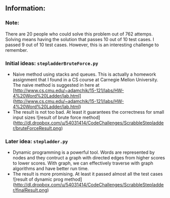Information:
------------

### Note:
There are 20 people who could solve this problem out of 762 attemps.
Solving means having the solution that passes 10 out of 10 test cases.
I passed 9 out of 10 test cases. However, this is an interesting challenge to remember.

### Initial ideas: `stepladderBruteForce.py`
*   Naive method using stacks and queues. This is actually a homework assignment that I found in a CS course at Carnegie Mellon University. The naive method is suggested in here at [http://www.cs.cmu.edu/~adamchik/15-121/labs/HW-4%20Word%20Ladder/lab.html] (http://www.cs.cmu.edu/~adamchik/15-121/labs/HW-4%20Word%20Ladder/lab.html)
*   The result is not too bad. At least it guarantees the correctness for small input sizes ![result of brute force method] (http://dl.dropbox.com/u/54031414/CodeChallenges/ScrabbleStepladder/bruteForceResult.png)

### Later idea: `stepladder.py`
*   Dynamic programming is a powerful tool. Words are represented by nodes and they contruct a graph with directed edges from higher scores to lower scores. With graph, we can effectively traverse with graph algorithms and have better run time.
*   The result is more promising. At least it passed almost all the test cases ![result of dynamic prog method] (http://dl.dropbox.com/u/54031414/CodeChallenges/ScrabbleStepladder/finalResult.png)

